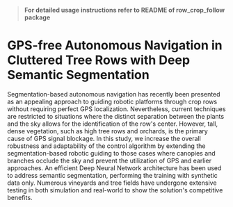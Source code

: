> **For detailed usage instructions refer to README of row_crop_follow package**


# GPS-free Autonomous Navigation in Cluttered Tree Rows with Deep Semantic Segmentation
Segmentation-based autonomous navigation has recently been presented as an appealing approach to guiding robotic platforms through crop rows without requiring perfect GPS localization. Nevertheless, current techniques are restricted to situations where the distinct separation between the plants and the sky allows for the identification of the row's center. However, tall, dense vegetation, such as high tree rows and orchards, is the primary cause of GPS signal blockage. In this study, we increase the overall robustness and adaptability of the control algorithm by extending the segmentation-based robotic guiding to those cases where canopies and branches occlude the sky and prevent the utilization of GPS and earlier approaches. An efficient Deep Neural Network architecture has been used to address semantic segmentation, performing the training with synthetic data only. Numerous vineyards and tree fields have undergone extensive testing in both simulation and real-world to show the solution's competitive benefits.
